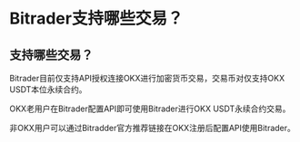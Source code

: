 # Bitrader支持哪些交易？



## 支持哪些交易？

Bitrader目前仅支持API授权连接OKX进行加密货币交易，交易币对仅支持OKX USDT本位永续合约。

OKX老用户在Bitrader配置API即可使用Bitrader进行OKX USDT永续合约交易。

非OKX用户可以通过Bitradder官方推荐链接在OKX注册后配置API使用Bitrader。
